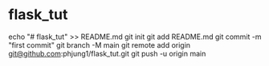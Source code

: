 # flask_tut

echo "# flask_tut" >> README.md
git init
git add README.md
git commit -m "first commit"
git branch -M main
git remote add origin git@github.com:phjung1/flask_tut.git
git push -u origin main
